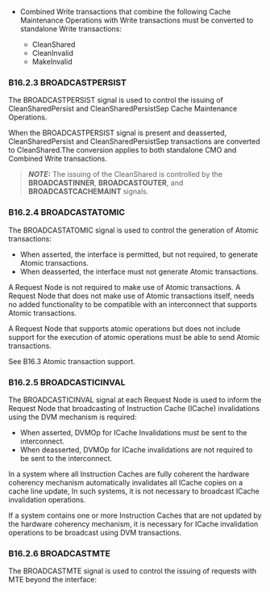 - Combined Write transactions that combine the following Cache Maintenance Operations with Write transactions must be converted to standalone Write transactions:

    - CleanShared
    - CleanInvalid
    - MakeInvalid

### B16.2.3 BROADCASTPERSIST

The BROADCASTPERSIST signal is used to control the issuing of CleanSharedPersist and CleanSharedPersistSep Cache Maintenance Operations.

When the BROADCASTPERSIST signal is present and deasserted, CleanSharedPersist and CleanSharedPersistSep transactions are converted to CleanShared.The conversion applies to both standalone CMO and Combined Write transactions.

> **_NOTE:_** The issuing of the CleanShared is controlled by the **BROADCASTINNER**, **BROADCASTOUTER**, and **BROADCASTCACHEMAINT** signals.

### B16.2.4 BROADCASTATOMIC

The BROADCASTATOMIC signal is used to control the generation of Atomic transactions:

- When asserted, the interface is permitted, but not required, to generate Atomic transactions.
- When deasserted, the interface must not generate Atomic transactions.

A Request Node is not required to make use of Atomic transactions. A Request Node that does not make use of Atomic transactions itself, needs no added functionality to be compatible with an interconnect that supports Atomic transactions.

A Request Node that supports atomic operations but does not include support for the execution of atomic operations must be able to send Atomic transactions.

See B16.3 Atomic transaction support.

### B16.2.5 BROADCASTICINVAL

The BROADCASTICINVAL signal at each Request Node is used to inform the Request Node that broadcasting of Instruction Cache (ICache) invalidations using the DVM mechanism is required:

- When asserted, DVMOp for ICache Invalidations must be sent to the interconnect.
- When deasserted, DVMOp for ICache invalidations are not required to be sent to the interconnect.

In a system where all Instruction Caches are fully coherent the hardware coherency mechanism automatically invalidates all ICache copies on a cache line update, In such systems, it is not necessary to broadcast ICache invalidation operations.

If a system contains one or more Instruction Caches that are not updated by the hardware coherency mechanism, it is necessary for ICache invalidation operations to be broadcast using DVM transactions.

### B16.2.6 BROADCASTMTE

The BROADCASTMTE signal is used to control the issuing of requests with MTE beyond the interface: